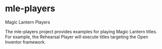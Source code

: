 # mle-players
Magic Lantern Players

The mle-players project provides examples for playing Magic Lantern titles. For example, the Rehearsal Player will execute titles targeting the Open Inventor framework.
